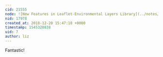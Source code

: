 ```yaml
---
cid: 21555
node: ![New Features in Leaflet-Environmental Layers Library](../notes/sagarpreet/12-20-2018/new-features-in-leaflet-environmental-layers)
nid: 17978
created_at: 2018-12-20 15:47:18 +0000
timestamp: 1545320838
uid: 7
author: liz
---
```


 Fantastic!